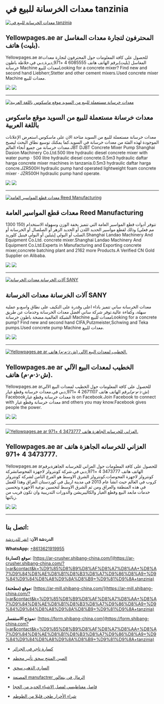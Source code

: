 # معدات الخرسانة للبيع في tanzinia

<a href="https://swt.shibang-china.com/?l=ar&img&k=%D9%85%D8%B9%D8%AF%D8%A7%D8%AA+%D8%A7%D9%84%D8%AE%D8%B1%D8%B3%D8%A7%D9%86%D8%A9+%D9%84%D9%84%D8%A8%D9%8A%D8%B9+%D9%81%D9%8A+tanzinia" target="_blank">![معدات الخرسانة للبيع في tanzinia](http://static.shibang-china.com/all-800x300/793.jpg)</a>

## Yellowpages.ae ar المحترفون لتجارة معدات المغاسل (بليت) هاتف.
Yellowpages.ae arللحصول على كافة المعلومات حول المحترفون لتجارة معدات المغاسل (بليت)برقم الهاتف هاتف 6085555 4 +971,ديرة,دبي في.خلاطة باطون خرسانة Machine معدات للبيعLooking for a concrete mixer? Find new and second hand Liebherr,Stetter and other cement mixers.Used concrete mixer Machine معدات للبيع.


<a href="https://whatsapp.shibangsoft.com/WhatsApp.php" target="_blank" title="WhatsApp">![](http://static.shibang-china.com/icon/whatsapp.png)</a> <a href="https://swt.shibang-china.com/?l=ar&icon&k=%D9%85%D8%B9%D8%AF%D8%A7%D8%AA+%D8%A7%D9%84%D8%AE%D8%B1%D8%B3%D8%A7%D9%86%D8%A9+%D9%84%D9%84%D8%A8%D9%8A%D8%B9+%D9%81%D9%8A+tanzinia" target="_blank">![](http://static.shibang-china.com/icon/chat-ar.png)</a>

---

<a href="https://swt.shibang-china.com/?l=ar&img&k=%D9%85%D8%B9%D8%AF%D8%A7%D8%AA+%D8%A7%D9%84%D8%AE%D8%B1%D8%B3%D8%A7%D9%86%D8%A9+%D9%84%D9%84%D8%A8%D9%8A%D8%B9+%D9%81%D9%8A+tanzinia" target="_blank">![معدات خرسانة مستعملة للبيع من السويد موقع ماسكوس باللغة العربية](http://static.shibang-china.com/all-800x300/59.jpg)</a>

## معدات خرسانة مستعملة للبيع من السويد موقع ماسكوس باللغة العربية
معدات خرسانة مستعملة للبيع من السويد متاحة الان على ماسكوس.استعرض الإعلانات الموجودة لهذه الفئة من معدات خرسانة في السويد.كما يمكنك توسيع نطاق البحث ليصبح معدات خرسانة من جميع أنحاء العالم.JBT DJBT Concrete Mixer Pump Shanghai Dasion Machinery Co.Ltd.500 litre hydraulic diesel concrete mixer with water pump &middot; 500 litre hydraulic diesel concrete.0.5m3 hydraulic daftar harga concrete mixer machines in tanzania.0.5m3 hydraulic daftar harga concre.JZR500H hydraulic pump hand operated lightweight foam concrete mixer &middot; JZR500H hydraulic pump hand operate.


<a href="https://whatsapp.shibangsoft.com/WhatsApp.php" target="_blank" title="WhatsApp">![](http://static.shibang-china.com/icon/whatsapp.png)</a> <a href="https://swt.shibang-china.com/?l=ar&icon&k=%D9%85%D8%B9%D8%AF%D8%A7%D8%AA+%D8%A7%D9%84%D8%AE%D8%B1%D8%B3%D8%A7%D9%86%D8%A9+%D9%84%D9%84%D8%A8%D9%8A%D8%B9+%D9%81%D9%8A+tanzinia" target="_blank">![](http://static.shibang-china.com/icon/chat-ar.png)</a>

---

<a href="https://swt.shibang-china.com/?l=ar&img&k=%D9%85%D8%B9%D8%AF%D8%A7%D8%AA+%D8%A7%D9%84%D8%AE%D8%B1%D8%B3%D8%A7%D9%86%D8%A9+%D9%84%D9%84%D8%A8%D9%8A%D8%B9+%D9%81%D9%8A+tanzinia" target="_blank">![معدات قطع المواسير العامة Reed Manufacturing](http://static.shibang-china.com/all-800x300/1256.jpg)</a>

## معدات قطع المواسير العامة Reed Manufacturing
تتوفر أدوات قطع المواسير العامة التي تتميز بخفة الوزن وسهولة الاستخدام (150 1300 مم فعلي) وذلك لقطع مواسير الحديد اللدن أو الحديد الزهر أو الصلصال أو الخرسانة أو الصلب أو البولي إيثيلين أو البولي فينيل كلوريد.Shanghai Landao Machinery And Equipment Co.Ltd. concrete mixer.Shanghai Landao Machinery And Equipment Co.Ltd.Experts in Manufacturing and Exporting concrete mixer,concrete batching plant and 2162 more Products.A Verified CN Gold Supplier on Alibaba.


<a href="https://whatsapp.shibangsoft.com/WhatsApp.php" target="_blank" title="WhatsApp">![](http://static.shibang-china.com/icon/whatsapp.png)</a> <a href="https://swt.shibang-china.com/?l=ar&icon&k=%D9%85%D8%B9%D8%AF%D8%A7%D8%AA+%D8%A7%D9%84%D8%AE%D8%B1%D8%B3%D8%A7%D9%86%D8%A9+%D9%84%D9%84%D8%A8%D9%8A%D8%B9+%D9%81%D9%8A+tanzinia" target="_blank">![](http://static.shibang-china.com/icon/chat-ar.png)</a>

---

<a href="https://swt.shibang-china.com/?l=ar&img&k=%D9%85%D8%B9%D8%AF%D8%A7%D8%AA+%D8%A7%D9%84%D8%AE%D8%B1%D8%B3%D8%A7%D9%86%D8%A9+%D9%84%D9%84%D8%A8%D9%8A%D8%B9+%D9%81%D9%8A+tanzinia" target="_blank">![آلات الخرسانة معدات الخرسانة SANY](http://static.shibang-china.com/all-800x300/362.jpg)</a>

## آلات الخرسانة معدات الخرسانة SANY
معدات الخرسانة ساني تتميز باداء اعلى وقدرة على التكيف على نطاق واسع،و عملية سهلة، وكفاءة عالية.توفر شركة ساني أفضل معدات الخرسانة وخدمات عن طريق الشبكة العالمية.مضخة باطون خرسانة Machine معدات للبيعLooking for a concrete pump? Find new and second hand CIFA,Putzmeister,Schwing and Teka pumps.Used concrete pump Machine معدات للبيع.


<a href="https://whatsapp.shibangsoft.com/WhatsApp.php" target="_blank" title="WhatsApp">![](http://static.shibang-china.com/icon/whatsapp.png)</a> <a href="https://swt.shibang-china.com/?l=ar&icon&k=%D9%85%D8%B9%D8%AF%D8%A7%D8%AA+%D8%A7%D9%84%D8%AE%D8%B1%D8%B3%D8%A7%D9%86%D8%A9+%D9%84%D9%84%D8%A8%D9%8A%D8%B9+%D9%81%D9%8A+tanzinia" target="_blank">![](http://static.shibang-china.com/icon/chat-ar.png)</a>

---

<a href="https://swt.shibang-china.com/?l=ar&img&k=%D9%85%D8%B9%D8%AF%D8%A7%D8%AA+%D8%A7%D9%84%D8%AE%D8%B1%D8%B3%D8%A7%D9%86%D8%A9+%D9%84%D9%84%D8%A8%D9%8A%D8%B9+%D9%81%D9%8A+tanzinia" target="_blank">![Yellowpages.ae ar الخطيب لمعدات البيع الآلي (ش·ذ·م·م) هاتف.](http://static.shibang-china.com/all-800x300/16.jpg)</a>

## Yellowpages.ae ar الخطيب لمعدات البيع الآلي (ش·ذ·م·م) هاتف.
Yellowpages.ae arللحصول على كافة المعلومات حول الخطيب لمعدات البيع الآلي (ش·ذ·م·م)برقم الهاتف هاتف 2671107 4 +971,دبي في.معدات خرسانة وقطع غيار Facebookمعدات خرسانة وقطع غيار is on Facebook.Join Facebook to connect with معدات خرسانة وقطع غيار and others you may know.Facebook gives people the power.


<a href="https://whatsapp.shibangsoft.com/WhatsApp.php" target="_blank" title="WhatsApp">![](http://static.shibang-china.com/icon/whatsapp.png)</a> <a href="https://swt.shibang-china.com/?l=ar&icon&k=%D9%85%D8%B9%D8%AF%D8%A7%D8%AA+%D8%A7%D9%84%D8%AE%D8%B1%D8%B3%D8%A7%D9%86%D8%A9+%D9%84%D9%84%D8%A8%D9%8A%D8%B9+%D9%81%D9%8A+tanzinia" target="_blank">![](http://static.shibang-china.com/icon/chat-ar.png)</a>

---

<a href="https://swt.shibang-china.com/?l=ar&img&k=%D9%85%D8%B9%D8%AF%D8%A7%D8%AA+%D8%A7%D9%84%D8%AE%D8%B1%D8%B3%D8%A7%D9%86%D8%A9+%D9%84%D9%84%D8%A8%D9%8A%D8%B9+%D9%81%D9%8A+tanzinia" target="_blank">![Yellowpages.ae ar العزاني للخرسانه الجاهزة هاتف 3473777 4 +971.](http://static.shibang-china.com/all-800x300/687.jpg)</a>

## Yellowpages.ae ar العزاني للخرسانه الجاهزة هاتف 3473777 4 +971.
Yellowpages.ae arللحصول على كافة المعلومات حول العزاني للخرسانه الجاهزةبرقم الهاتف هاتف 3473777 4 +971,دبي في.شركة كونترولز لاجهزة الفحوصاتشركة كونترولز لاجهزة الفحوصات.كونترولز الشرق الاوسط هو الفرع الثامن لشركة كونترولز كروب في العالم حيث انشأ عام 2013 في مدينة اربيل في كوردستان العراق وهذا للعمل في هذه المنطقة والعراق ومن ثم الشرق الاوسط لتحسين نوعية الاجهزة وتحسين خدمات مابعد البيع وقطع الغيار والكاليبريشن والدورات التدريبية وان تكون قريب من زبائنها.


<a href="https://whatsapp.shibangsoft.com/WhatsApp.php" target="_blank" title="WhatsApp">![](http://static.shibang-china.com/icon/whatsapp.png)</a> <a href="https://swt.shibang-china.com/?l=ar&icon&k=%D9%85%D8%B9%D8%AF%D8%A7%D8%AA+%D8%A7%D9%84%D8%AE%D8%B1%D8%B3%D8%A7%D9%86%D8%A9+%D9%84%D9%84%D8%A8%D9%8A%D8%B9+%D9%81%D9%8A+tanzinia" target="_blank">![](http://static.shibang-china.com/icon/chat-ar.png)</a>

---
## اتصل بنا:

**الدردشة الآن:** [انقر للدردشة](https://swt.shibang-china.com?l=ar&contact&k=%D9%85%D8%B9%D8%AF%D8%A7%D8%AA+%D8%A7%D9%84%D8%AE%D8%B1%D8%B3%D8%A7%D9%86%D8%A9+%D9%84%D9%84%D8%A8%D9%8A%D8%B9+%D9%81%D9%8A+tanzinia)

**WhatsApp:**  [+8613621919955](https://whatsapp.shibangsoft.com/WhatsApp.php)

**موقع (كسارة):** [https://ar-crusher.shibang-china.com/](https://ar-crusher.shibang-china.com/?l=ar&contact&k=%D9%85%D8%B9%D8%AF%D8%A7%D8%AA+%D8%A7%D9%84%D8%AE%D8%B1%D8%B3%D8%A7%D9%86%D8%A9+%D9%84%D9%84%D8%A8%D9%8A%D8%B9+%D9%81%D9%8A+tanzinia)

**موقع (مطحنة):** [https://ar-mill.shibang-china.com/](https://ar-mill.shibang-china.com/?l=ar&contact&k=%D9%85%D8%B9%D8%AF%D8%A7%D8%AA+%D8%A7%D9%84%D8%AE%D8%B1%D8%B3%D8%A7%D9%86%D8%A9+%D9%84%D9%84%D8%A8%D9%8A%D8%B9+%D9%81%D9%8A+tanzinia)

**نموذج الاستفسار:** [https://form.shibang-china.com](https://form.shibang-china.com?l=ar&contact&k=%D9%85%D8%B9%D8%AF%D8%A7%D8%AA+%D8%A7%D9%84%D8%AE%D8%B1%D8%B3%D8%A7%D9%86%D8%A9+%D9%84%D9%84%D8%A8%D9%8A%D8%B9+%D9%81%D9%8A+tanzinia)

* [كسارة تاجر في الجزائر](../30/%D9%83%D8%B3%D8%A7%D8%B1%D8%A9%20%D8%AA%D8%A7%D8%AC%D8%B1%20%D9%81%D9%8A%20%D8%A7%D9%84%D8%AC%D8%B2%D8%A7%D8%A6%D8%B1.md)

* [الصين المنتج سحق تأثير محطم](../28/%D8%A7%D9%84%D8%B5%D9%8A%D9%86%20%D8%A7%D9%84%D9%85%D9%86%D8%AA%D8%AC%20%D8%B3%D8%AD%D9%82%20%D8%AA%D8%A3%D8%AB%D9%8A%D8%B1%20%D9%85%D8%AD%D8%B7%D9%85.md)

* [الساري الذهب سحق](../27/%D8%A7%D9%84%D8%B3%D8%A7%D8%B1%D9%8A%20%D8%A7%D9%84%D8%B0%D9%87%D8%A8%20%D8%B3%D8%AD%D9%82.md)

* [المصنعة manufactrer الرمال في بنغالور](../26/%D8%A7%D9%84%D9%85%D8%B5%D9%86%D8%B9%D8%A9%20manufactrer%20%D8%A7%D9%84%D8%B1%D9%85%D8%A7%D9%84%20%D9%81%D9%8A%20%D8%A8%D9%86%D8%BA%D8%A7%D9%84%D9%88%D8%B1.md)

* [فاصل مغناطيسي لفصل الاشياء الحديد من الحجا](../27/%D9%81%D8%A7%D8%B5%D9%84%20%D9%85%D8%BA%D9%86%D8%A7%D8%B7%D9%8A%D8%B3%D9%8A%20%D9%84%D9%81%D8%B5%D9%84%20%D8%A7%D9%84%D8%A7%D8%B4%D9%8A%D8%A7%D8%A1%20%D8%A7%D9%84%D8%AD%D8%AF%D9%8A%D8%AF%20%D9%85%D9%86%20%D8%A7%D9%84%D8%AD%D8%AC%D8%A7.md)

* [شراء الأحرار طحن قليلا من الطوطم](../28/%D8%B4%D8%B1%D8%A7%D8%A1%20%D8%A7%D9%84%D8%A3%D8%AD%D8%B1%D8%A7%D8%B1%20%D8%B7%D8%AD%D9%86%20%D9%82%D9%84%D9%8A%D9%84%D8%A7%20%D9%85%D9%86%20%D8%A7%D9%84%D8%B7%D9%88%D8%B7%D9%85.md)
